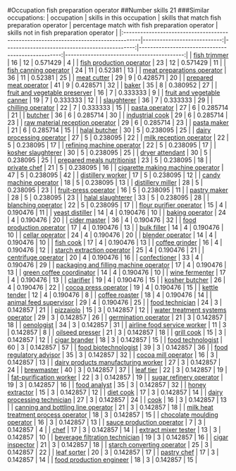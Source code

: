 #Occupation fish preparation operator
##Number skills 21
###Similar occupations:
| occupation                                                                          |   skills in this occupation |   skills that match fish preparation operator |   percentage match with fish preparation operator |   skills not in fish preparation operator |
|:------------------------------------------------------------------------------------|----------------------------:|----------------------------------------------:|--------------------------------------------------:|------------------------------------------:|
| [fish trimmer](fish_trimmer.md)                                                     |                          16 |                                            12 |                                          0.571429 |                                         4 |
| [fish production operator](fish_production_operator.md)                             |                          23 |                                            12 |                                          0.571429 |                                        11 |
| [fish canning operator](fish_canning_operator.md)                                   |                          24 |                                            11 |                                          0.52381  |                                        13 |
| [meat preparations operator](meat_preparations_operator.md)                         |                          36 |                                            11 |                                          0.52381  |                                        25 |
| [meat cutter](meat_cutter.md)                                                       |                          29 |                                             9 |                                          0.428571 |                                        20 |
| [prepared meat operator](prepared_meat_operator.md)                                 |                          41 |                                             9 |                                          0.428571 |                                        32 |
| [baker](baker.md)                                                                   |                          35 |                                             8 |                                          0.380952 |                                        27 |
| [fruit and vegetable preserver](fruit_and_vegetable_preserver.md)                   |                          16 |                                             7 |                                          0.333333 |                                         9 |
| [fruit and vegetable canner](fruit_and_vegetable_canner.md)                         |                          19 |                                             7 |                                          0.333333 |                                        12 |
| [slaughterer](slaughterer.md)                                                       |                          36 |                                             7 |                                          0.333333 |                                        29 |
| [chilling operator](chilling_operator.md)                                           |                          22 |                                             7 |                                          0.333333 |                                        15 |
| [pasta operator](pasta_operator.md)                                                 |                          27 |                                             6 |                                          0.285714 |                                        21 |
| [butcher](butcher.md)                                                               |                          36 |                                             6 |                                          0.285714 |                                        30 |
| [industrial cook](industrial_cook.md)                                               |                          29 |                                             6 |                                          0.285714 |                                        23 |
| [raw material reception operator](raw_material_reception_operator.md)               |                          29 |                                             6 |                                          0.285714 |                                        23 |
| [pasta maker](pasta_maker.md)                                                       |                          21 |                                             6 |                                          0.285714 |                                        15 |
| [halal butcher](halal_butcher.md)                                                   |                          30 |                                             5 |                                          0.238095 |                                        25 |
| [dairy processing operator](dairy_processing_operator.md)                           |                          27 |                                             5 |                                          0.238095 |                                        22 |
| [milk reception operator](milk_reception_operator.md)                               |                          22 |                                             5 |                                          0.238095 |                                        17 |
| [refining machine operator](refining_machine_operator.md)                           |                          22 |                                             5 |                                          0.238095 |                                        17 |
| [kosher slaughterer](kosher_slaughterer.md)                                         |                          30 |                                             5 |                                          0.238095 |                                        25 |
| [dryer attendant](dryer_attendant.md)                                               |                          30 |                                             5 |                                          0.238095 |                                        25 |
| [prepared meals nutritionist](prepared_meals_nutritionist.md)                       |                          23 |                                             5 |                                          0.238095 |                                        18 |
| [private chef](private_chef.md)                                                     |                          21 |                                             5 |                                          0.238095 |                                        16 |
| [cigarette making machine operator](cigarette_making_machine_operator.md)           |                          47 |                                             5 |                                          0.238095 |                                        42 |
| [distillery worker](distillery_worker.md)                                           |                          17 |                                             5 |                                          0.238095 |                                        12 |
| [candy machine operator](candy_machine_operator.md)                                 |                          18 |                                             5 |                                          0.238095 |                                        13 |
| [distillery miller](distillery_miller.md)                                           |                          28 |                                             5 |                                          0.238095 |                                        23 |
| [fruit-press operator](fruit-press_operator.md)                                     |                          16 |                                             5 |                                          0.238095 |                                        11 |
| [pastry maker](pastry_maker.md)                                                     |                          28 |                                             5 |                                          0.238095 |                                        23 |
| [halal slaughterer](halal_slaughterer.md)                                           |                          33 |                                             5 |                                          0.238095 |                                        28 |
| [blanching operator](blanching_operator.md)                                         |                          22 |                                             5 |                                          0.238095 |                                        17 |
| [flour purifier operator](flour_purifier_operator.md)                               |                          15 |                                             4 |                                          0.190476 |                                        11 |
| [yeast distiller](yeast_distiller.md)                                               |                          14 |                                             4 |                                          0.190476 |                                        10 |
| [baking operator](baking_operator.md)                                               |                          24 |                                             4 |                                          0.190476 |                                        20 |
| [cider master](cider_master.md)                                                     |                          36 |                                             4 |                                          0.190476 |                                        32 |
| [food production operator](food_production_operator.md)                             |                          17 |                                             4 |                                          0.190476 |                                        13 |
| [bulk filler](bulk_filler.md)                                                       |                          14 |                                             4 |                                          0.190476 |                                        10 |
| [cellar operator](cellar_operator.md)                                               |                          24 |                                             4 |                                          0.190476 |                                        20 |
| [blender operator](blender_operator.md)                                             |                          14 |                                             4 |                                          0.190476 |                                        10 |
| [fish cook](fish_cook.md)                                                           |                          17 |                                             4 |                                          0.190476 |                                        13 |
| [coffee grinder](coffee_grinder.md)                                                 |                          16 |                                             4 |                                          0.190476 |                                        12 |
| [starch extraction operator](starch_extraction_operator.md)                         |                          25 |                                             4 |                                          0.190476 |                                        21 |
| [centrifuge operator](centrifuge_operator.md)                                       |                          20 |                                             4 |                                          0.190476 |                                        16 |
| [confectioner](confectioner.md)                                                     |                          33 |                                             4 |                                          0.190476 |                                        29 |
| [packaging and filling machine operator](packaging_and_filling_machine_operator.md) |                          17 |                                             4 |                                          0.190476 |                                        13 |
| [green coffee coordinator](green coffee coordinator.md)                             |                          14 |                                             4 |                                          0.190476 |                                        10 |
| [wine fermenter](wine_fermenter.md)                                                 |                          17 |                                             4 |                                          0.190476 |                                        13 |
| [clarifier](clarifier.md)                                                           |                          19 |                                             4 |                                          0.190476 |                                        15 |
| [kosher butcher](kosher_butcher.md)                                                 |                          26 |                                             4 |                                          0.190476 |                                        22 |
| [cocoa press operator](cocoa_press_operator.md)                                     |                          19 |                                             4 |                                          0.190476 |                                        15 |
| [kettle tender](kettle_tender.md)                                                   |                          12 |                                             4 |                                          0.190476 |                                         8 |
| [coffee roaster](coffee_roaster.md)                                                 |                          18 |                                             4 |                                          0.190476 |                                        14 |
| [animal feed supervisor](animal_feed_supervisor.md)                                 |                          29 |                                             4 |                                          0.190476 |                                        25 |
| [food technician](food_technician.md)                                               |                          24 |                                             3 |                                          0.142857 |                                        21 |
| [pizzaiolo](pizzaiolo.md)                                                           |                          15 |                                             3 |                                          0.142857 |                                        12 |
| [water treatment systems operator](water_treatment_systems_operator.md)             |                          29 |                                             3 |                                          0.142857 |                                        26 |
| [germination operator](germination_operator.md)                                     |                          21 |                                             3 |                                          0.142857 |                                        18 |
| [oenologist](oenologist.md)                                                         |                          34 |                                             3 |                                          0.142857 |                                        31 |
| [airline food service worker](airline_food_service_worker.md)                       |                          11 |                                             3 |                                          0.142857 |                                         8 |
| [oilseed presser](oilseed_presser.md)                                               |                          21 |                                             3 |                                          0.142857 |                                        18 |
| [grill cook](grill_cook.md)                                                         |                          15 |                                             3 |                                          0.142857 |                                        12 |
| [cigar brander](cigar_brander.md)                                                   |                          18 |                                             3 |                                          0.142857 |                                        15 |
| [food technologist](food_technologist.md)                                           |                          60 |                                             3 |                                          0.142857 |                                        57 |
| [food biotechnologist](food_biotechnologist.md)                                     |                          39 |                                             3 |                                          0.142857 |                                        36 |
| [food regulatory advisor](food_regulatory_advisor.md)                               |                          35 |                                             3 |                                          0.142857 |                                        32 |
| [cocoa mill operator](cocoa_mill_operator.md)                                       |                          16 |                                             3 |                                          0.142857 |                                        13 |
| [dairy products manufacturing worker](dairy_products_manufacturing_worker.md)       |                          27 |                                             3 |                                          0.142857 |                                        24 |
| [brewmaster](brewmaster.md)                                                         |                          40 |                                             3 |                                          0.142857 |                                        37 |
| [leaf tier](leaf_tier.md)                                                           |                          22 |                                             3 |                                          0.142857 |                                        19 |
| [fat-purification worker](fat-purification_worker.md)                               |                          22 |                                             3 |                                          0.142857 |                                        19 |
| [sugar refinery operator](sugar_refinery_operator.md)                               |                          19 |                                             3 |                                          0.142857 |                                        16 |
| [food analyst](food_analyst.md)                                                     |                          35 |                                             3 |                                          0.142857 |                                        32 |
| [honey extractor](honey_extractor.md)                                               |                          15 |                                             3 |                                          0.142857 |                                        12 |
| [diet cook](diet_cook.md)                                                           |                          17 |                                             3 |                                          0.142857 |                                        14 |
| [dairy processing technician](dairy_processing_technician.md)                       |                          27 |                                             3 |                                          0.142857 |                                        24 |
| [cook](cook.md)                                                                     |                          16 |                                             3 |                                          0.142857 |                                        13 |
| [canning and bottling line operator](canning_and_bottling_line_operator.md)         |                          21 |                                             3 |                                          0.142857 |                                        18 |
| [milk heat treatment process operator](milk_heat_treatment_process_operator.md)     |                          18 |                                             3 |                                          0.142857 |                                        15 |
| [chocolate moulding operator](chocolate_moulding_operator.md)                       |                          16 |                                             3 |                                          0.142857 |                                        13 |
| [sauce production operator](sauce_production_operator.md)                           |                           7 |                                             3 |                                          0.142857 |                                         4 |
| [chef](chef.md)                                                                     |                          17 |                                             3 |                                          0.142857 |                                        14 |
| [extract mixer tester](extract_mixer_tester.md)                                     |                          13 |                                             3 |                                          0.142857 |                                        10 |
| [beverage filtration technician](beverage_filtration_technician.md)                 |                          19 |                                             3 |                                          0.142857 |                                        16 |
| [cigar inspector](cigar_inspector.md)                                               |                          21 |                                             3 |                                          0.142857 |                                        18 |
| [starch converting operator](starch_converting_operator.md)                         |                          25 |                                             3 |                                          0.142857 |                                        22 |
| [leaf sorter](leaf_sorter.md)                                                       |                          20 |                                             3 |                                          0.142857 |                                        17 |
| [pastry chef](pastry_chef.md)                                                       |                          17 |                                             3 |                                          0.142857 |                                        14 |
| [food production engineer](food_production_engineer.md)                             |                          18 |                                             3 |                                          0.142857 |                                        15 |
